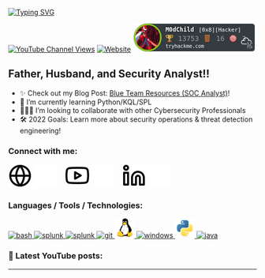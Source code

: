[![Typing SVG](https://readme-typing-svg.herokuapp.com?font=Fira+Code&duration=2500&pause=10&color=5CB801&multiline=true&width=435&height=70&lines=%24+whoami;+Micah+AKA+Micahs0Day)](https://git.io/typing-svg)

[![YouTube Channel Views](https://img.shields.io/youtube/channel/views/UCt7QSmzD_IVaLFs53vyykeA?style=social)][youtube]
[![Website](https://img.shields.io/website?label=micahs0day.github.io&style=for-the-badge&url=https%3A%2F%2Fmicahs0day.github.io%2F)][website]
![tryhackme stats](assets/thm_propic.png)

## Father, Husband, and Security Analyst!!

- ✨ Check out my Blog Post: [Blue Team Resources (SOC Analyst)][post]!
- 🐍 I’m currently learning Python/KQL/SPL
- 🕵🏽‍♂️ I’m looking to collaborate with other Cybersecurity Professionals
- 🛠 2022 Goals: Learn more about security operations & threat detection engineering!


### Connect with me:

[![website](./img/globe-light.svg)](https://micahs0day.github.io#gh-light-mode-only)
[![website](./img/globe-dark.svg)](https://micahs0day.github.io#gh-dark-mode-only)
&nbsp;&nbsp;
[![website](./img/youtube-light.svg)](https://www.youtube.com/c/Micahs0day#gh-light-mode-only)
[![website](./img/youtube-dark.svg)](https://www.youtube.com/c/Micahs0day#gh-dark-mode-only)
&nbsp;&nbsp;
[![website](./img/linkedin-light.svg)](https://www.linkedin.com/in/micah-funderburk#gh-light-mode-only)
[![website](./img/linkedin-dark.svg)](https://www.linkedin.com/in/micah-funderburk#gh-dark-mode-only)

### Languages / Tools / Technologies:

<a href="https://www.gnu.org/software/bash/" target="_blank" rel="noreferrer"> <img src="https://www.vectorlogo.zone/logos/gnu_bash/gnu_bash-icon.svg" alt="bash" width="40" height="40"/> </a> 
<a href="https://www.splunk.com/" target="_blank" rel="noreferrer"> <img src="https://www.splunk.com/content/dam/splunk2/images/2020-splunk-planet.svg" alt="splunk" width="40" height="40"/> </a> 
<a href="https://www.microfocus.com/en-us/cyberres/secops" target="_blank" rel="noreferrer"> <img src="https://assets-global.website-files.com/5bc662b786ecfc12c8d29e0b/5de2ddd159d27b11ed2353af_partner-arcsight-800x275.png" alt="splunk" width="80" height="40"/> </a> 
<a href="https://git-scm.com/" target="_blank" rel="noreferrer"> <img src="https://www.vectorlogo.zone/logos/git-scm/git-scm-icon.svg" alt="git" width="40" height="40"/> </a> 
<a href="https://www.linux.org/" target="_blank" rel="noreferrer"> <img src="https://raw.githubusercontent.com/devicons/devicon/master/icons/linux/linux-original.svg" alt="linux" width="40" height="40"/> </a> 
<a href="https://www.microsoft.com/en-us/windows/?r=1" target="_blank" rel="noreferrer"> <img src="https://upload.wikimedia.org/wikipedia/commons/thumb/5/5f/Windows_logo_-_2012.svg/1024px-Windows_logo_-_2012.svg.png" alt="windows" width="40" height="40"/> </a> 
<a href="https://www.python.org" target="_blank" rel="noreferrer"> <img src="https://raw.githubusercontent.com/devicons/devicon/master/icons/python/python-original.svg" alt="python" width="40" height="40"/> </a> 
<a href="https://www.java.com/en/" target="_blank" rel="noreferrer"> <img src="https://cdn-icons-png.flaticon.com/512/226/226777.png" alt="java" width="40" height="40"/> </a> 


### 🎥 Latest YouTube posts:

<!-- YOUTUBE:START -->
<!-- YOUTUBE:END -->

----

[website]: https://micahs0day.github.io/
[youtube]: https://www.youtube.com/c/Micahs0day
[linkedin]: https://www.linkedin.com/in/micah-funderburk/
[post]: https://micahs0day.github.io/Blue_Team_Stuff/
